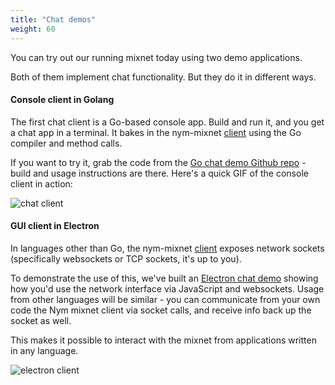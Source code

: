 ```yaml
---
title: "Chat demos"
weight: 60
---
```


You can try out our running mixnet today using two demo applications.

Both of them implement chat functionality. But they do it in different ways.

#### Console client in Golang

The first chat client is a Go-based console app. Build and run it, and you get a chat app in a terminal. It bakes in the nym-mixnet [client](../clients) using the Go compiler and method calls.

If you want to try it, grab the code from the [Go chat demo Github repo](https://github.com/nymtech/demo-mixnet-chat-client/releases/tag/v0.0.2) - build and usage instructions are there. Here's a quick GIF of the console client in action:

![chat client](/docs/images/conversation.gif)


#### GUI client in Electron

In languages other than Go, the nym-mixnet [client](../clients) exposes network sockets (specifically websockets or TCP sockets, it's up to you).

To demonstrate the use of this, we've built an [Electron chat demo](https://github.com/nymtech/demo-mixnet-electron-chat) showing how you'd use the network interface via JavaScript and websockets. Usage from other languages will be similar - you can communicate from your own code the Nym mixnet client via socket calls, and receive info back up the socket as well.

This makes it possible to interact with the mixnet from applications written in any language.

![electron client](/docs/images/electron.gif)
